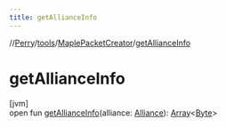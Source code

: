 ```yaml
---
title: getAllianceInfo
---
```

//[Perry](../../../index.html)/[tools](../index.html)/[MaplePacketCreator](index.html)/[getAllianceInfo](get-alliance-info.html)



# getAllianceInfo



[jvm]\
open fun [getAllianceInfo](get-alliance-info.html)(alliance: [Alliance](../../net.server.guild/-alliance/index.html)): [Array](https://kotlinlang.org/api/latest/jvm/stdlib/kotlin/-array/index.html)&lt;[Byte](https://kotlinlang.org/api/latest/jvm/stdlib/kotlin/-byte/index.html)&gt;




